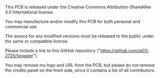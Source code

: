 This PCB is released under the Creative Commons Attribution-ShareAlike 4.0 International license.

You may manufacture and/or modify this PCB for both personal and commercial use.

The source for any modified versions must be released to the public under the same or compatible license.

Please include a link to this GitHub repository ("https://github.com/ai03-2725/Voyager").

You may remove my logo and URL from the PCB, but please do not remove the credits panel on the front side, since it contains a list of all contributors.
